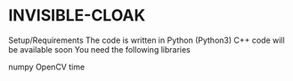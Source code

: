 # INVISIBLE-CLOAK
Setup/Requirements
The code is written in Python (Python3) C++ code will be available soon You need the following libraries

numpy
OpenCV
time
